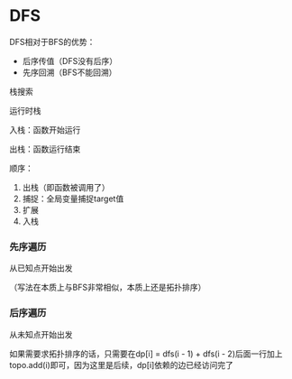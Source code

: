 # DFS



DFS相对于BFS的优势：

- 后序传值（DFS没有后序）
- 先序回溯（BFS不能回溯）



栈搜索

运行时栈

入栈：函数开始运行

出栈：函数运行结束



顺序：

1. 出栈（即函数被调用了）
2. 捕捉：全局变量捕捉target值
3. 扩展
4. 入栈



### 先序遍历

从已知点开始出发

（写法在本质上与BFS非常相似，本质上还是拓扑排序）





### 后序遍历

从未知点开始出发



如果需要求拓扑排序的话，只需要在dp[i] = dfs(i - 1) + dfs(i - 2)后面一行加上topo.add(i)即可，因为这里是后续，dp[i]依赖的边已经访问完了



